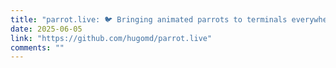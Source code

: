 ```yaml
---
title: "parrot.live: 🐦 Bringing animated parrots to terminals everywhere"
date: 2025-06-05
link: "https://github.com/hugomd/parrot.live"
comments: ""
---
```


